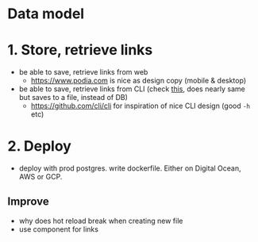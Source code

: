 # Data model

# 1. Store, retrieve links

- be able to save, retrieve links from web
  - https://www.podia.com is nice as design copy (mobile & desktop)
- be able to save, retrieve links from CLI (check [this](https://github.com/nikitavoloboev/learning/blob/master/go/savelink/main.go), does nearly same but saves to a file, instead of DB)
  - https://github.com/cli/cli for inspiration of nice CLI design (good `-h` etc)

# 2. Deploy

- deploy with prod postgres. write dockerfile. Either on Digital Ocean, AWS or GCP.

## Improve

- why does hot reload break when creating new file
- use <Link> component for links
